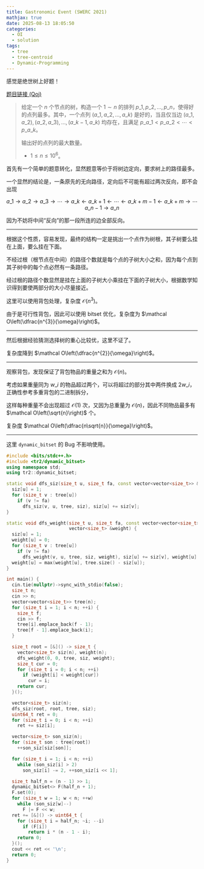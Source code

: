 ```yaml
---
title: Gastronomic Event (SWERC 2021)
mathjax: true
date: 2025-08-13 18:05:50
categories:
  - OI
  - solution
tags:
  - tree
  - tree-centroid
  - Dynamic-Programming
---
```


感觉是绝世树上好题！

[题目链接 (Qoj)](https://qoj.ac/contest/918/problem/3869)

> 给定一个 $n$ 个节点的树，构造一个 $1\sim n$ 的排列 $p\_1,p\_2,\ldots,p\_n$，使得好的点列最多。其中，一个点列 $\left(a\_1,a\_2,\ldots,a\_k\right)$ 是好的，当且仅当边 $\left(a\_1,a\_2\right),\left(a\_2,a\_3\right),\ldots,\left(a\_{k-1},a\_{k}\right)$ 均存在，且满足 $p\_{a\_{1}}\lt p\_{a\_{2}}\lt\cdots\lt p\_{a\_{k}}$。
>
> 输出好的点列的最大数量。
>
> + $1\leqslant n\leqslant 10^{6}$。

首先有一个简单的题意转化，显然题意等价于将树边定向，要求树上的路径最多。

一个显然的结论是，一条原先的无向路径，定向后不可能有超过两次反向，即不会出现

$$
a\_{1}\to a\_{2}\to a\_{3}\to\cdots\to a\_{k}\gets a\_{k+1}\gets \cdots \gets a\_{k+m-1}\gets a\_{k+m}\to\cdots a\_{n-1}\to a\_{n}
$$

因为不妨将中间“反向”的那一段所连的边全部反向。

---

根据这个性质，容易发现，最终的结构一定是挑出一个点作为树根，其子树要么挂在上面，要么挂在下面。

不经过根（根节点在中间）的路径个数就是每个点的子树大小之和，因为每个点到其子树中的每个点必然有一条路径。

经过根的路径个数显然是挂在上面的子树大小乘挂在下面的子树大小，根据数学知识得到要使两部分的大小尽量接近。

这里可以使用背包处理，复杂度 $\mathcal O\left(n^{3}\right)$。

由于是可行性背包，因此可以使用 bitset 优化，复杂度为 $\mathcal O\left(\dfrac{n^{3}}{\omega}\right)$。

---

然后根据经验猜测选择树的重心比较优，这里不证了。

复杂度降到 $\mathcal O\left(\dfrac{n^{2}}{\omega}\right)$。

---

观察背包，发现保证了背包物品的重量之和为 $\mathcal O\left(n\right)$。

考虑如果重量同为 $w\_{i}$ 的物品超过两个，可以将超过的部分其中两件换成 $2w\_{i}$，正确性参考多重背包的二进制拆分，

这样每种重量不会出现超过 $\mathcal O\left(1\right)$ 次，又因为总重量为 $\mathcal O\left(n\right)$，因此不同物品最多有 $\mathcal O\left(\sqrt{n}\right)$ 个。

复杂度 $\mathcal O\left(\dfrac{n\sqrt{n}}{\omega}\right)$。

---

这里 `dynamic_bitset` 的 Bug 不影响使用。

```cpp
#include <bits/stdc++.h>
#include <tr2/dynamic_bitset>
using namespace std;
using tr2::dynamic_bitset;

static void dfs_siz(size_t u, size_t fa, const vector<vector<size_t>> &tree, vector<size_t> &siz) {
  siz[u] = 1;
  for (size_t v : tree[u])
    if (v != fa)
      dfs_siz(v, u, tree, siz), siz[u] += siz[v];
}

static void dfs_weight(size_t u, size_t fa, const vector<vector<size_t>> &tree, vector<size_t> &siz,
                       vector<size_t> &weight) {
  siz[u] = 1;
  weight[u] = 0;
  for (size_t v : tree[u])
    if (v != fa)
      dfs_weight(v, u, tree, siz, weight), siz[u] += siz[v], weight[u] = max(weight[u], siz[v]);
  weight[u] = max(weight[u], tree.size() - siz[u]);
}

int main() {
  cin.tie(nullptr)->sync_with_stdio(false);
  size_t n;
  cin >> n;
  vector<vector<size_t>> tree(n);
  for (size_t i = 1; i < n; ++i) {
    size_t f;
    cin >> f;
    tree[i].emplace_back(f - 1);
    tree[f - 1].emplace_back(i);
  }

  size_t root = [&]() -> size_t {
    vector<size_t> siz(n), weight(n);
    dfs_weight(0, 0, tree, siz, weight);
    size_t cur = 0;
    for (size_t i = 0; i < n; ++i)
      if (weight[i] < weight[cur])
        cur = i;
    return cur;
  }();

  vector<size_t> siz(n);
  dfs_siz(root, root, tree, siz);
  uint64_t ret = 0;
  for (size_t i = 0; i < n; ++i)
    ret += siz[i];

  vector<size_t> son_siz(n);
  for (size_t son : tree[root])
    ++son_siz[siz[son]];

  for (size_t i = 1; i < n; ++i)
    while (son_siz[i] > 2)
      son_siz[i] -= 2, ++son_siz[i << 1];

  size_t half_n = (n - 1) >> 1;
  dynamic_bitset<> F(half_n + 1);
  F.set(0);
  for (size_t w = 1; w < n; ++w)
    while (son_siz[w]--)
      F |= F << w;
  ret += [&]() -> uint64_t {
    for (size_t i = half_n; ~i; --i)
      if (F[i])
        return i * (n - 1 - i);
    return 0;
  }();
  cout << ret << '\n';
  return 0;
}
```
